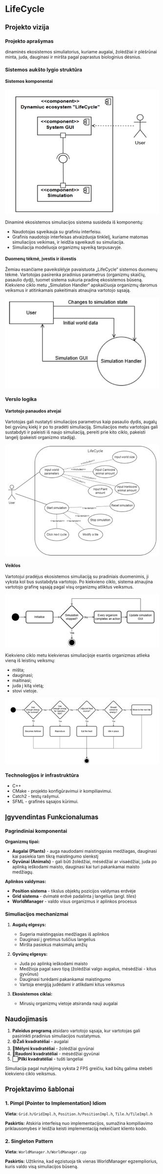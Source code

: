 # LifeCycle

## Projekto vizija

### Projekto aprašymas

dinaminės ekosistemos simuliatorius, kuriame augalai, žolėdžiai ir plėšrūnai minta, juda, dauginasi ir miršta pagal paprastus biologinius dėsnius.

### Sistemos aukšto lygio struktūra

#### Sistemos komponentai 
![Component diagram](./diagrams/component-diagram.png)

Dinaminė ekosistemos simuliacijos sistema susideda iš komponentų:
- Naudotojas sąveikauja su grafiniu interfeisu.
- Grafinis naudotojo interfeisas atvaizduoja tinklelį, kuriame matomas simuliacijos veikimas, ir leidžia sąveikauti su simuliacija.
- Simuliacija modeliuoja organizmų sąveiką tarpusavyje.

#### Duomenų tėkmė, įvestis ir išvestis
Žemiau esančiame paveikslėlyje pavaistuota „LifeCycle“ sistemos duomenų tėkmė. Vartotojas pasirenka pradinius parametrus (organizmų skaičių, pasaulio dydį), tuomet sistema sukuria pradinę ekosistemos būseną. Kiekvieno ciklo metu „Simulation Handler“ apskaičiuoja organizmų daromus veiksmus ir atitinkamais pakeitimais atnaujina vartotojo sąsają.

![Data flow diagram](./diagrams/data-flow.png)

### Verslo logika

#### Vartotojo panaudos atvejai
Vartotojas gali nustatyti simuliacijos parametrus kaip pasaulio dydis, augalų bei gyvūnų kiekį ir po to pradėti simuliaciją. Simuliacijos metu vartotojas gali sustabdyti  ir paleisti iš naujo simuliaciją, pereiti prie kito ciklo, pakeisti langelį (pakeisti organizmo stadiją).

![Data flow diagram](./diagrams/use-case.png)

#### Veiklos
Vartotojui pradėjus ekosistemos simuliaciją su pradiniais duomenimis, ji vyksta kol bus sustabdyta vartotojo. Po kiekvieno ciklo, sistema atnaujina vartotojo grafinę sąsają pagal visų organizmų atliktus veiksmus.

![Data flow diagram](./diagrams/simulation-activity.png)

Kiekvieno ciklo metu kiekvienas simuliacijoje esantis organizmas atlieka vieną iš leistinų veiksmų:
- mišta;
- dauginasi;
- maitinasi;
- juda į kitą vietą;
- stovi vietoje.

![Data flow diagram](./diagrams/organism-activity.png)

### Technologijos ir infrastruktūra
- C++
- CMake - projekto konfigūravimui ir kompiliavimui.
- Catch2 - testų rašymui.
- SFML - grafinės sąsajos kūrimui.

## Įgyvendintas Funkcionalumas

### Pagrindiniai komponentai

**Organizmų tipai:**
- **Augalai (Plants)** - auga naudodami maistingąsias medžiagas, dauginasi kai pasiekia tam tikrą maistingumo slenkstį
- **Gyvūnai (Animals)** - gali būti žolėdžiai, mėsėdžiai ar visaėdžiai, juda po aplinką ieškodami maisto, dauginasi kai turi pakankamai maisto medžiagų.

**Aplinkos valdymas:**
- **Position sistema** - tikslus objektų pozicijos valdymas erdvėje
- **Grid sistema** - dvimatė erdvė padalinta į langelius (angl. *tiles*)
- **WorldManager** - valdo visus organizmus ir aplinkos procesus

### Simuliacijos mechanizmai

1. **Augalų elgesys:**
   - Sugeria maistingąsias medžiagas iš aplinkos
   - Dauginasi į gretimus tuščius langelius
   - Miršta pasiekus maksimalų amžių

2. **Gyvūnų elgesys:**
   - Juda po aplinką ieškodami maisto
   - Medžioja pagal savo tipą (žolėdžiai valgo augalus, mėsėdžiai - kitus gyvūnus)
   - Dauginasi turėdami pakankamai maistingumo
   - Vartoja energiją judėdami ir atlikdami kitus veiksmus

3. **Ekosistemos ciklai:**
   - Mirusių organizmų vietoje atsiranda nauji augalai

## Naudojimasis

1. **Paleidus programą** atsidaro vartotojo sąsaja, kur vartotojas gali pasirinkti pradinius simuliacijos nustatymus.
2. 🟢**Žali kvadratėliai** - augalai
3. 🔵**Mėlyni kvadratėliai** - žolėdžiai gyvūnai
4. 🔴**Raudoni kvadratėliai** - mėsėdžiai gyvūnai
5. ⬜**Pilki kvadratėliai** - tušti langeliai

Simuliacija pagal nutylėjimą vyksta 2 FPS greičiu, kad būtų galima stebėti kiekvieno ciklo veiksmus.

## Projektavimo šablonai

### 1. Pimpl (Pointer to Implementation) Idiom
**Vieta:** `Grid.h/GridImpl.h`, `Position.h/PositionImpl.h`, `Tile.h/TileImpl.h`

**Paskirtis:** Atskiria interfeisą nuo implementacijos, sumažina kompiliavimo priklausomybes ir leidžia keisti implementaciją nekeičiant kliento kodo.

### 2. Singleton Pattern
**Vieta:** `WorldManager.h/WorldManager.cpp`

**Paskirtis:** Užtikrina, kad egzistuoja tik vienas WorldManager egzempliorius, kuris valdo visą simuliacijos būseną.
